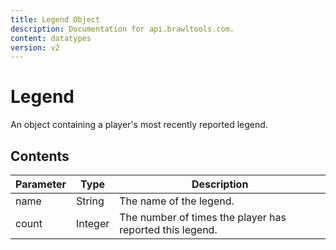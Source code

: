 ```yaml
---
title: Legend Object
description: Documentation for api.brawltools.com.
content: datatypes
version: v2
---
```


# Legend

An object containing a player's most recently reported legend.

## Contents

| Parameter | Type    | Description                                              |
| --------- | ------- | -------------------------------------------------------- |
| name      | String  | The name of the legend.                                  |
| count     | Integer | The number of times the player has reported this legend. |
